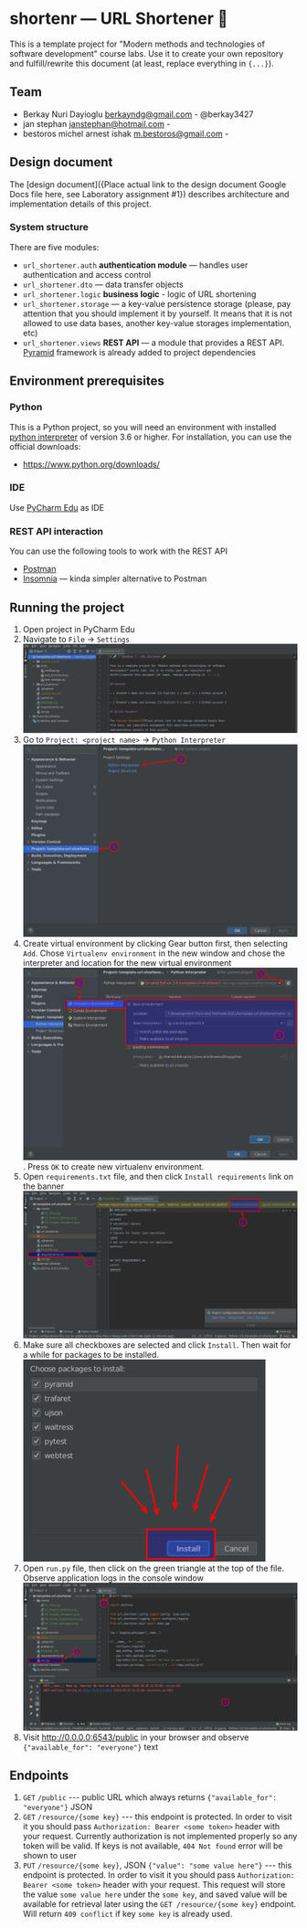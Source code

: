 # shortenr  — URL Shortener 🧪

This is a template project for "Modern methods and technologies of software development" course labs. Use it to create
your own repository and fulfill/rewrite this document (at least, replace everything in `{...}`).

## Team

- Berkay Nuri Dayioglu berkayndg@gmail.com - @berkay3427
- jan stephan janstephan@hotmail.com -
- bestoros michel arnest ishak m.bestoros@gmail.com - 

## Design document

The [design document]({Place actual link to the design document Google Docs file here, see Laboratory assignment #1})
describes architecture and implementation details of this project.

### System structure

There are five modules:

- `url_shortener.auth` **authentication module** — handles user authentication and access control
- `url_shortener.dto` — data transfer objects
- `url_shortener.logic` **business logic** - logic of URL shortening
- `url_shortener.storage` — a key-value persistence storage (please, pay attention that you should implement it by
  yourself. It means that it is not allowed to use data bases, another key-value storages implementation, etc)
- `url_shortener.views` **REST API** — a module that provides a REST API.
  [Pyramid](https://docs.pylonsproject.org/projects/pyramid/en/latest/index.html)
  framework is already added to project dependencies

## Environment prerequisites

### Python

This is a Python project, so you will need an environment with installed
[python interpreter](https://www.python.org/) of version 3.6 or higher. For installation, you can use the official
downloads:

- https://www.python.org/downloads/

### IDE

Use [PyCharm Edu](https://www.jetbrains.com/pycharm-edu/) as IDE

### REST API interaction

You can use the following tools to work with the REST API

- [Postman](https://www.postman.com/downloads/)
- [Insomnia](https://insomnia.rest/) — kinda simpler alternative to Postman

## Running the project

1. Open project in PyCharm Edu
2. Navigate to `File` -> `Settings`
   ![01_File.png](media/01_File.png)
3. Go to `Project: <project name>` -> `Python Interpreter`
   ![02_Project_settings.png](media/02_Project_settings.png)
4. Create virtual environment by clicking Gear button first, then selecting `Add`. Chose `Virtualenv environment` in the
   new window and chose the interpreter and location for the new virtual environment
   ![03_Create_virtualenv.png](media/03_Create_virtualenv.png). Press `OK` to create new virtualenv environment.
5. Open `requirements.txt` file, and then click `Install requirements` link on the banner
   ![04_Install_requirements.png](media/04_Install_requirements.png)
6. Make sure all checkboxes are selected and click `Install`. Then wait for a while for packages to be installed.
   ![05_Chose_packages.png](media/05_Chose_packages.png)
7. Open `run.py` file, then click on the green triangle at the top of the file. Observe application logs in the console
   window
   ![06_Run_project.png](media/06_Run_project.png)
8. Visit http://0.0.0.0:6543/public in your browser and observe `{"available_for": "everyone"}` text

## Endpoints

1. `GET` `/public` --- public URL which always returns `{"available_for": "everyone"}` JSON
2. `GET` `/resource/{some key}` --- this endpoint is protected. In order to visit it you should
   pass `Authorization: Bearer <some token>` header with your request. Currently authorization is not implemented
   properly so any token will be valid. If keys is not available, `404 Not found` error will be shown to user
3. `PUT` `/resource/{some key}`, JSON `{"value": "some value here"}` --- this endpoint is protected. In order to visit
   it you should pass `Authorization: Bearer <some token>` header with your request. This request will store the
   value `some value here` under the `some key`, and saved value will be available for retrieval later using
   the `GET /resource/{some key}` endpoint. Will return `409 conflict` if key `some key` is already used.
